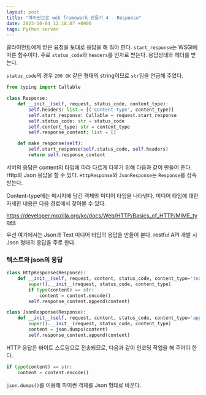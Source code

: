 ```yaml
---
layout: post
title: "파이썬으로 web framework 만들기 4 - Response"
date: 2023-10-04 12:18:07 +0900
tags: Python server
---
```


클라이언트에게 받은 요청을 토대로 응답을 해 줘야 한다. `start_response`는 WSGI에 따른 함수이다. 주로 `status_code`와 `headers`를 인자로 받는다. 응답상태와 헤더를 받는다.

`status_code`의 경우 `200 OK` 같은 형태의 string이므로 `str`임을 언급해 주었다.

```python
from typing import Callable

class Response:
    def __init__(self, request, status_code, content_type):
        self.headers: list = [('Content-type', content_type)]
        self.start_response: Callable = request.start_response
        self.status_code: str = status_code
        self.content_type: str = content_type
        self.response_content: list = []

    def make_response(self):
        self.start_response(self.status_code, self.headers)
        return self.response_content
```

서버의 응답은 content의 타입에 따라 다르게 다루기 위해 다음과 같이 만들어 준다. Http와 Json 응답을 할 수 있다. `HttpResponse`와 `JsonResponse`는 `Response`를 상속 받는다.

Content-type에는 메시지에 담긴 객체의 미디어 타입을 나타낸다. 미디어 타입에 대한 자세한 내용은 다음 경로에서 찾아볼 수 있다.

https://developer.mozilla.org/ko/docs/Web/HTTP/Basics_of_HTTP/MIME_types

우선 여기에서는 Json과 Text 미디어 타입의 응답을 만들어 본다. restful API 개발 시 Json 형태의 응답을 주로 한다.

### 텍스트와 json의 응답

```python
class HttpResponse(Response):
    def __init__(self, request, content, status_code, content_type='text/html'):
        super().__init__(request, status_code, content_type)
        if type(content) == str:
            content = content.encode()
        self.response_content.append(content)

class JsonResponse(Response):
    def __init__(self, request, content, status_code, content_type='application/json'):
        super().__init__(request, status_code, content_type)
        content = json.dumps(content)
        self.response_content.append(content)
```

HTTP 응답은 바이트 스트림으로 전송되므로, 다음과 같이 인코딩 작업을 해 주어야 한다.

```python
if type(content) == str:
    content = content.encode()
```

`json.dumps()`를 이용해 파이썬 객체를 Json 형태로 바꾼다.

